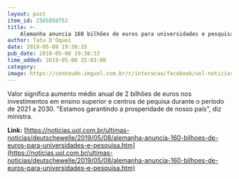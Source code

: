 ```yaml
---
layout: post
item_id: 2585958752
title: >-
    Alemanha anuncia 160 bilhões de euros para universidades e pesquisa
author: Tatu D'Oquei
date: 2019-05-08 19:38:33
pub_date: 2019-05-08 19:38:33
time_added: 2019-05-08 15:03:00
category: 
image: https://conteudo.imguol.com.br/c/interacao/facebook/uol-noticias-600px.jpg
---
```


Valor significa aumento médio anual de 2 bilhões de euros nos investimentos em ensino superior e centros de pequisa durante o período de 2021 a 2030. "Estamos garantindo a prosperidade de nosso país", diz ministra.

**Link:** [https://noticias.uol.com.br/ultimas-noticias/deutschewelle/2019/05/08/alemanha-anuncia-160-bilhoes-de-euros-para-universidades-e-pesquisa.htm](https://noticias.uol.com.br/ultimas-noticias/deutschewelle/2019/05/08/alemanha-anuncia-160-bilhoes-de-euros-para-universidades-e-pesquisa.htm)


